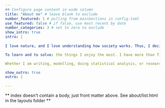 ```yaml
---
## Configure page content in wide column
title: "About me" # leave blank to exclude
number_featured: 1 # pulling from mainSections in config.toml
use_featured: false # if false, use most recent by date
number_categories: 3 # set to zero to exclude
show_intro: true
intro: |
  
I love nature, and I love understanding how society works. Thus, I decided to study economics and climate to help preserving society's dearest asset: the environment. I will soon finish my master's degree at Wageningen University and my goal is to help find scientific, innovative solutions to cope with the consequences of human activity on the environment and the effects of climate change on our communities. 

To learn and to solve: the things I enjoy the most. I have more than five years of work experience in a dynamic, fresh environment, which helped me build professional and soft skills. Although I am very independent in my day-to-day work, I enjoy talking to clients and colleagues to learn from them and find solutions together.

Whether I am writing, modelling, doing statistical analysis, or research, I am detail-oriented and I have a strong work ethic. Primarily, I care about what I do because I work to protect what I care about.

show_outro: true
outro: |
  
---
```


** index doesn't contain a body, just front matter above.
See about/list.html in the layouts folder **
